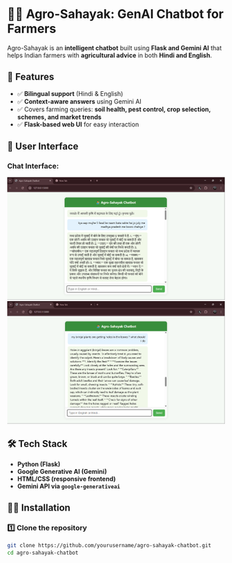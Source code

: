 # 👨‍🌾 Agro-Sahayak: GenAI Chatbot for Farmers  

Agro-Sahayak is an **intelligent chatbot** built using **Flask and Gemini AI** that helps Indian farmers with **agricultural advice** in both **Hindi and English**.  

## 🚀 Features  
- ✅ **Bilingual support** (Hindi & English)  
- ✅ **Context-aware answers** using Gemini AI  
- ✅ Covers farming queries: **soil health, pest control, crop selection, schemes, and market trends**  
- ✅ **Flask-based web UI** for easy interaction  

## 📸 User Interface  
### **Chat Interface:**  
![Image 1](User%20Interface/Image%201.png)  
![Image 2](User%20Interface/Image%202.png)  

## 🛠️ Tech Stack  
- **Python (Flask)**  
- **Google Generative AI (Gemini)**  
- **HTML/CSS (responsive frontend)**  
- **Gemini API via `google-generativeai`**  

## 🧑‍💻 Installation  

### 1️⃣ Clone the repository  
```bash
git clone https://github.com/yourusername/agro-sahayak-chatbot.git
cd agro-sahayak-chatbot

